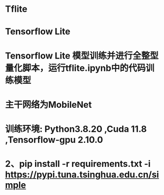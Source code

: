 # Tflite
# Tensorflow Lite
 
# Tensorflow Lite 模型训练并进行全整型量化脚本，运行tflite.ipynb中的代码训练模型
# 主干网络为MobileNet

# 训练环境: Python3.8.20 ,Cuda 11.8 ,Tensorflow-gpu 2.10.0

# 2、pip install -r requirements.txt -i https://pypi.tuna.tsinghua.edu.cn/simple 




